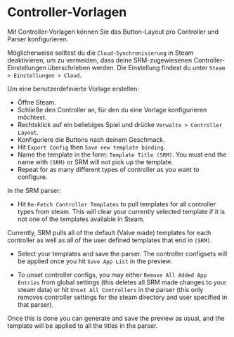 # Controller-Vorlagen
Mit Controller-Vorlagen können Sie das Button-Layout pro Controller und Parser konfigurieren.

Möglicherweise solltest du die `Cloud-Synchronisierung` in Steam deaktivieren, um zu vermeiden, dass deine SRM-zugewiesenen Controller-Einstellungen überschrieben werden. Die Einstellung findest du unter `Steam > Einstellungen > Cloud`.

Um eine benutzerdefinierte Vorlage erstellen:
* Öffne Steam.
* Schließe den Controller an, für den du eine Vorlage konfigurieren möchtest.
* Rechtsklick auf ein beliebiges Spiel und drücke `Verwalte > Controller Layout`.
* Konfiguriere die Buttons nach deinem Geschmack.
* Hit `Export Config` then `Save new template binding`.
* Name the template in the form: `Template Title (SRM)`. You must end the name with `(SRM)` or SRM will not pick up the template.
* Repeat for as many different types of controller as you want to configure.

In the SRM parser:
* Hit `Re-Fetch Controller Templates` to pull templates for all controller types from steam. This will clear your currently selected template if it is not one of the templates available in Steam.

Currently, SRM pulls all of the default (Valve made) templates for each controller as well as all of the user defined templates that end in `(SRM)`.

* Select your templates and save the parser. The controller configsets will be applied once you hit `Save App List` in the preview.

* To unset controller configs, you may either `Remove All Added App Entries` from global settings (this deletes all SRM made changes to your steam data) or hit `Unset All Controllers` in the parser (this only removes controller settings for the steam directory and user specified in that parser).

Once this is done you can generate and save the preview as usual, and the template will be applied to all the titles in the parser.


